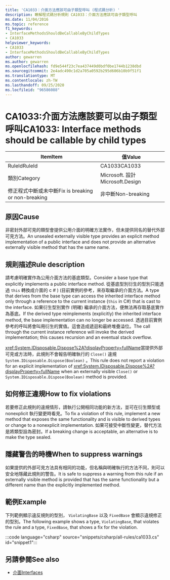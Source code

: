 ```yaml
---
title: 'CA1033：介面方法應該可由子類型呼叫 (程式碼分析) '
description: 瞭解程式碼分析規則 CA1033：介面方法應該可由子類型呼叫
ms.date: 11/04/2016
ms.topic: reference
f1_keywords:
- InterfaceMethodsShouldBeCallableByChildTypes
- CA1033
helpviewer_keywords:
- CA1033
- InterfaceMethodsShouldBeCallableByChildTypes
author: gewarren
ms.author: gewarren
ms.openlocfilehash: fd9e544f23c7ea437449d0bdf0be1744b1238dbd
ms.sourcegitcommit: 2e4adc490c1d2a705a0592b295d606b10b9f51f1
ms.translationtype: MT
ms.contentlocale: zh-TW
ms.lasthandoff: 09/25/2020
ms.locfileid: "96586088"
---
```

# <a name="ca1033-interface-methods-should-be-callable-by-child-types"></a><span data-ttu-id="fade3-103">CA1033:介面方法應該要可以由子類型呼叫</span><span class="sxs-lookup"><span data-stu-id="fade3-103">CA1033: Interface methods should be callable by child types</span></span>

| <span data-ttu-id="fade3-104">Item</span><span class="sxs-lookup"><span data-stu-id="fade3-104">Item</span></span>                                     | <span data-ttu-id="fade3-105">值</span><span class="sxs-lookup"><span data-stu-id="fade3-105">Value</span></span>            |
|------------------------------------------|------------------|
| <span data-ttu-id="fade3-106">RuleId</span><span class="sxs-lookup"><span data-stu-id="fade3-106">RuleId</span></span>                                   | <span data-ttu-id="fade3-107">CA1033</span><span class="sxs-lookup"><span data-stu-id="fade3-107">CA1033</span></span>           |
| <span data-ttu-id="fade3-108">類別</span><span class="sxs-lookup"><span data-stu-id="fade3-108">Category</span></span>                                 | <span data-ttu-id="fade3-109">Microsoft. 設計</span><span class="sxs-lookup"><span data-stu-id="fade3-109">Microsoft.Design</span></span> |
| <span data-ttu-id="fade3-110">修正程式中斷或未中斷</span><span class="sxs-lookup"><span data-stu-id="fade3-110">Fix is breaking or non-breaking</span></span> | <span data-ttu-id="fade3-111">非中斷</span><span class="sxs-lookup"><span data-stu-id="fade3-111">Non-breaking</span></span>     |

## <a name="cause"></a><span data-ttu-id="fade3-112">原因</span><span class="sxs-lookup"><span data-stu-id="fade3-112">Cause</span></span>

<span data-ttu-id="fade3-113">非密封外部可見的類型會提供公用介面的明確方法實作，但未提供同名的替代外部可見方法。</span><span class="sxs-lookup"><span data-stu-id="fade3-113">An unsealed externally visible type provides an explicit method implementation of a public interface and does not provide an alternative externally visible method that has the same name.</span></span>

## <a name="rule-description"></a><span data-ttu-id="fade3-114">規則描述</span><span class="sxs-lookup"><span data-stu-id="fade3-114">Rule description</span></span>

<span data-ttu-id="fade3-115">請考慮明確實作為公用介面方法的基底類型。</span><span class="sxs-lookup"><span data-stu-id="fade3-115">Consider a base type that explicitly implements a public interface method.</span></span> <span data-ttu-id="fade3-116">從基底型別衍生的型別只能透過 `this` 轉換成介面的 c # )  (目前實例的參考，來存取繼承的介面方法。</span><span class="sxs-lookup"><span data-stu-id="fade3-116">A type that derives from the base type can access the inherited interface method only through a reference to the current instance (`this` in C#) that is cast to the interface.</span></span> <span data-ttu-id="fade3-117">如果衍生型別實作 (明確) 繼承的介面方法，便無法再存取基底實作為基底。</span><span class="sxs-lookup"><span data-stu-id="fade3-117">If the derived type reimplements (explicitly) the inherited interface method, the base implementation can no longer be accessed.</span></span> <span data-ttu-id="fade3-118">透過目前實例參考的呼叫將會叫用衍生的實值。這會造成遞迴和最終堆疊溢位。</span><span class="sxs-lookup"><span data-stu-id="fade3-118">The call through the current instance reference will invoke the derived implementation; this causes recursion and an eventual stack overflow.</span></span>

<span data-ttu-id="fade3-119"><xref:System.IDisposable.Dispose%2A?displayProperty=fullName>當提供外部可見或方法時，此規則不會報告明確執行的 `Close()` 違規 `System.IDisposable.Dispose(Boolean)` 。</span><span class="sxs-lookup"><span data-stu-id="fade3-119">This rule does not report a violation for an explicit implementation of <xref:System.IDisposable.Dispose%2A?displayProperty=fullName> when an externally visible `Close()` or `System.IDisposable.Dispose(Boolean)` method is provided.</span></span>

## <a name="how-to-fix-violations"></a><span data-ttu-id="fade3-120">如何修正違規</span><span class="sxs-lookup"><span data-stu-id="fade3-120">How to fix violations</span></span>

<span data-ttu-id="fade3-121">若要修正此規則的違規情形，請執行公開相同功能的新方法，並可在衍生類型或 nonexplicit 執行變更時看見。</span><span class="sxs-lookup"><span data-stu-id="fade3-121">To fix a violation of this rule, implement a new method that exposes the same functionality and is visible to derived types or change to a nonexplicit implementation.</span></span> <span data-ttu-id="fade3-122">如果可接受中斷性變更，替代方法是將類型設為密封。</span><span class="sxs-lookup"><span data-stu-id="fade3-122">If a breaking change is acceptable, an alternative is to make the type sealed.</span></span>

## <a name="when-to-suppress-warnings"></a><span data-ttu-id="fade3-123">隱藏警告的時機</span><span class="sxs-lookup"><span data-stu-id="fade3-123">When to suppress warnings</span></span>

<span data-ttu-id="fade3-124">如果提供的外部可見方法具有相同的功能，但名稱與明確執行的方法不同，則可以安全地隱藏此規則的警告。</span><span class="sxs-lookup"><span data-stu-id="fade3-124">It is safe to suppress a warning from this rule if an externally visible method is provided that has the same functionality but a different name than the explicitly implemented method.</span></span>

## <a name="example"></a><span data-ttu-id="fade3-125">範例</span><span class="sxs-lookup"><span data-stu-id="fade3-125">Example</span></span>

<span data-ttu-id="fade3-126">下列範例顯示違反規則的型別， `ViolatingBase` 以及 `FixedBase` 會顯示違規修正的型別。</span><span class="sxs-lookup"><span data-stu-id="fade3-126">The following example shows a type, `ViolatingBase`, that violates the rule and a type, `FixedBase`, that shows a fix for the violation.</span></span>

:::code language="csharp" source="snippets/csharp/all-rules/ca1033.cs" id="snippet1":::

## <a name="see-also"></a><span data-ttu-id="fade3-127">另請參閱</span><span class="sxs-lookup"><span data-stu-id="fade3-127">See also</span></span>

- [<span data-ttu-id="fade3-128">介面</span><span class="sxs-lookup"><span data-stu-id="fade3-128">Interfaces</span></span>](../../../csharp/programming-guide/interfaces/index.md)
